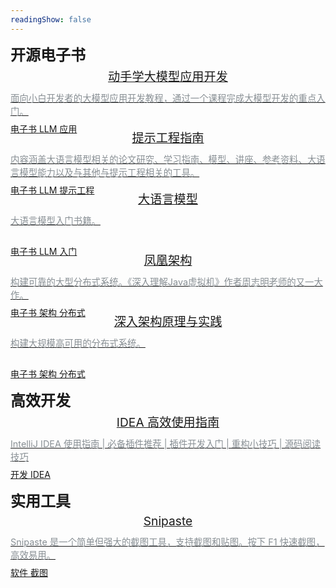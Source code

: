 ```yaml
---
readingShow: false
---
```


<el-divider><span class='divider-text'>开源电子书</span></el-divider>

<el-row style='margin-bottom: 20px' :gutter='20'>
<el-col :span='8'>
  <a class='navigate-a' href='https://datawhalechina.github.io/llm-universe/#/' target='_blank'>
    <!-- 颜色备份 c7f9ed -->
    <el-card :body-style="cardStyle" shadow="hover">
      <div class='div-title'>
        <span class='navigate-title'>动手学大模型应用开发</span>
      </div>
      <div class='navigate-content' title='面向小白开发者的大模型应用开发教程，通过一个课程完成大模型开发的重点入门'>
        面向小白开发者的大模型应用开发教程，通过一个课程完成大模型开发的重点入门。
      </div>
      <div>
        <el-tag hit type='success' effect='plain' size='mini'>
          电子书
        </el-tag>
        <el-tag hit type='success' effect='plain' size='mini'>
          LLM
        </el-tag>
        <el-tag hit type='success' effect='plain' size='mini'>
          应用
        </el-tag>
      </div>
    </el-card>
  </a>
</el-col>
<el-col :span='8'>
   <a class='link-text' href='https://www.promptingguide.ai/zh' target='_blank'>
    <el-card :body-style="cardStyle" shadow="hover">
      <div class='div-title'>
        <span class='navigate-title'>提示工程指南</span>
      </div>
      <div class='navigate-content' title='内容涉及大语言模型相关的论文研究、学习指南、模型、讲座、参考资料、大语言模型能力以及与其他与提示工程相关的工具。'>
        内容涵盖大语言模型相关的论文研究、学习指南、模型、讲座、参考资料、大语言模型能力以及与其他与提示工程相关的工具。
      </div>
      <el-tag hit type='success' effect='plain' size='mini'>
        电子书
      </el-tag>
      <el-tag hit type='success' effect='plain' size='mini'>
        LLM
      </el-tag>
      <el-tag hit type='success' effect='plain' size='mini'>
        提示工程
      </el-tag>
    </el-card>
  </a>
</el-col>
<el-col :span='8'>
   <a class='link-text' href='https://llmbook-zh.github.io/' target='_blank'>
    <el-card :body-style="cardStyle" shadow="hover">
      <div class='div-title'>
        <span class='navigate-title'>大语言模型</span>
      </div>
      <div class='navigate-content' title='大语言模型入门书籍。'>
        大语言模型入门书籍。
      </div>
      <div>
        <el-tag  hit type='success' effect='plain' size='mini'>
          电子书
        </el-tag>
        <el-tag  hit type='success' effect='plain' size='mini'>
          LLM
        </el-tag>
        <el-tag  hit type='success' effect='plain' size='mini'>
          入门
        </el-tag>
      </div>
    </el-card>
  </a>
</el-col>
</el-row>

<el-row style='margin-bottom: 20px' :gutter='20'>
<el-col :span='8'>
  <a class='navigate-a' href='https://icyfenix.cn/' target='_blank'>
    <!-- 颜色备份 c7f9ed -->
    <el-card :body-style="cardStyle" shadow="hover">
      <div  class='div-title'>
        <span class='navigate-title'>凤凰架构</span>
      </div>
      <div class='navigate-content' title='构建可靠的大型分布式系统。《深入理解Java虚拟机》作者周志明老师的又一大作。'>
        构建可靠的大型分布式系统。《深入理解Java虚拟机》作者周志明老师的又一大作。
      </div>
      <div>
        <el-tag type='success' effect='plain' size='mini'>
          电子书
        </el-tag>
        <el-tag type='success' effect='plain' size='mini'>
          架构
        </el-tag>
        <el-tag type='success' effect='plain' size='mini'>
          分布式
        </el-tag>
      </div>
    </el-card>
  </a>
</el-col>
<el-col :span='8'>
   <a class='link-text' href='https://www.thebyte.com.cn/' target='_blank'>
    <el-card :body-style="cardStyle" shadow="hover">
      <div  class='div-title'>
        <span class='navigate-title'>深入架构原理与实践</span>
      </div>
      <div class='navigate-content' title='构建大规模高可用的分布式系统。'>
        构建大规模高可用的分布式系统。
      </div>
      <el-tag type='success' effect='plain' size='mini'>
        电子书
      </el-tag>
      <el-tag type='success' effect='plain' size='mini'>
        架构
      </el-tag>
      <el-tag type='success' effect='plain' size='mini'>
        分布式
      </el-tag>
    </el-card>
  </a>
</el-col>
</el-row>

<el-divider><span class='divider-text'>高效开发</span></el-divider>
<el-row style='margin-bottom: 20px' :gutter='20'>
<el-col :span='8'>
  <a class='navigate-a' href='https://idea.javaguide.cn/' target='_blank'>
    <!-- 颜色备份 c7f9ed -->
    <el-card :body-style="cardStyle" shadow="hover">
      <div  class='div-title'>
        <span class='navigate-title'>IDEA 高效使用指南</span>
      </div>
      <div class='navigate-content' title='IntelliJ IDEA 使用指南 | 必备插件推荐 | 插件开发入门 | 重构小技巧 | 源码阅读技巧'>
        IntelliJ IDEA 使用指南 | 必备插件推荐 | 插件开发入门 | 重构小技巧 | 源码阅读技巧
      </div>
      <div>
        <el-tag type='success' effect='plain' size='mini'>
          开发
        </el-tag>
        <el-tag type='success' effect='plain' size='mini'>
          IDEA
        </el-tag>
      </div>
    </el-card>
  </a>
</el-col>
</el-row>


<el-divider><span class='divider-text'>实用工具</span></el-divider>
<el-row style='margin-bottom: 20px' :gutter='20'>
<el-col :span='8'>
  <a class='navigate-a' href='https://zh.snipaste.com/' target='_blank'>
    <!-- 颜色备份 c7f9ed -->
    <el-card :body-style="cardStyle" shadow="hover">
      <div class='div-title'>
        <span class='navigate-title'>Snipaste</span>
      </div>
      <div class='navigate-content' title='Snipaste 是一个简单但强大的截图工具，支持截图和贴图。按下 F1 快速截图，高效易用。'>
        Snipaste 是一个简单但强大的截图工具，支持截图和贴图。按下 F1 快速截图，高效易用。
      </div>
      <div>
        <el-tag type='success' effect='plain' size='mini'>
          软件
        </el-tag>
        <el-tag type='success' effect='plain' size='mini'>
          截图
        </el-tag>
      </div>
    </el-card>
  </a>
</el-col>
</el-row>


<script>
export default {
  data(){
    return {
      cardStyle: {
        height: '5.5rem',
        backgroundColor: '#f2f4f5',
        border:'solid 1px #c3c9d7'
      }
    }
  }
}
</script>
<style scoped>
  /* 分割线文字 */
  .divider-text {
    font-size: 1.5rem;
    font-weight: 600;
    /* color: #7f81dd; */

  }
  /* 卡片内容 */
  .navigate-content {
    margin-bottom: 10px; 
    font-size: .9rem;
    color: #888f94;
    height: 40px;
    overflow: hidden;
    text-overflow: ellipsis;
    display: -webkit-box;
    -webkit-line-clamp: 2;
    -webkit-box-orient: vertical;
  }
  /* 卡片标题div */
  .div-title {
    margin-bottom: 10px;
    margin-top: -10px !important;
  }
  /* 卡片标题 */
  .navigate-title {
    font-size: 1.2rem;
    font-weight: 400;
    overflow: hidden;
    text-align: center;
    text-overflow: ellipsis;
    display: -webkit-box;
    -webkit-line-clamp: 1;
    -webkit-box-orient: vertical;
  }

</style>

<Vssue :title="$title" />